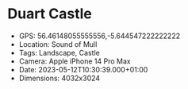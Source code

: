 # Duart Castle

- GPS: 56.46148055555556,-5.644547222222222
- Location: Sound of Mull
- Tags: Landscape, Castle
- Camera: Apple iPhone 14 Pro Max
- Date: 2023-05-12T10:30:39.000+01:00
- Dimensions: 4032x3024
